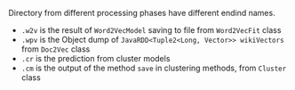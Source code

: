 Directory from different processing phases have different endind names.

- `.w2v` is the result of `Word2VecModel` saving to file from `Word2VecFit` class
- `.wpv` is the Object dump of `JavaRDD<Tuple2<Long, Vector>> wikiVectors` from `Doc2Vec` class
- `.cr` is the prediction from cluster models
- `.cm` is the output of the method `save` in clustering methods, from `Cluster` class
